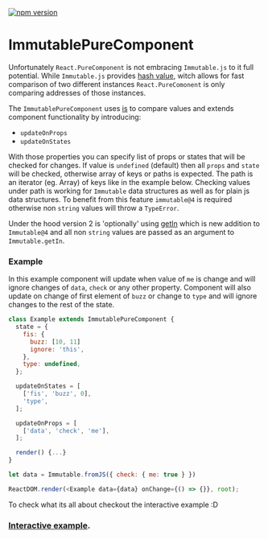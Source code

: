 [![npm version](https://badge.fury.io/js/react-immutable-pure-component.svg)](https://badge.fury.io/js/react-immutable-pure-component)

# ImmutablePureComponent

Unfortunately `React.PureComponent` is not embracing `Immutable.js` to it full
potential. While `Immutable.js` provides [hash value](https://facebook.github.io/immutable-js/docs/#/ValueObject/hashCode),
witch allows for fast comparison of two different instances
`React.PureComonent` is only comparing addresses of those instances.

The `ImmutablePureComponent` uses
[is](https://facebook.github.io/immutable-js/docs/#/is) to compare values and
extends component functionality by introducing:
* `updateOnProps`
* `updateOnStates`

With those properties you can specify list of props or states that will be
checked for changes. If value is `undefined` (default) then all `props` and
`state` will be checked, otherwise array of keys or paths is expected. The path
is an iterator (eg. Array) of keys like in the example below. Checking values
under path is working for `Immutable` data structures as well as for plain js
data structures. To benefit from this feature `immutable@4` is required
otherwise non `string` values will throw a `TypeError`.

Under the hood version 2 is 'optionally' using
[getIn](https://facebook.github.io/immutable-js/docs/#/getIn) which is new
addition to `Immutable@4` and all non `string` values are passed as an argument
to `Immutable.getIn`.

### Example
In this example component will update when value of `me` is change and will
ignore changes of `data`, `check` or any other property. Component will also
update on change of first element of `buzz` or change to `type` and will ignore
changes to the rest of the state. 

```js
class Example extends ImmutablePureComponent {
  state = {
    fis: { 
      buzz: [10, 11]
      ignore: 'this',
    },
    type: undefined,
  };

  updateOnStates = [
    ['fis', 'buzz', 0],
    'type',
  ];

  updateOnProps = [
    ['data', 'check', 'me'],
  ];

  render() {...}
}

let data = Immutable.fromJS({ check: { me: true } })

ReactDOM.render(<Example data={data} onChange={() => {}}, root);
```

To check what its all about checkout the interactive example :D
### [Interactive example](https://codesandbox.io/s/github/Monar/react-immutable-pure-component/tree/master/example).
